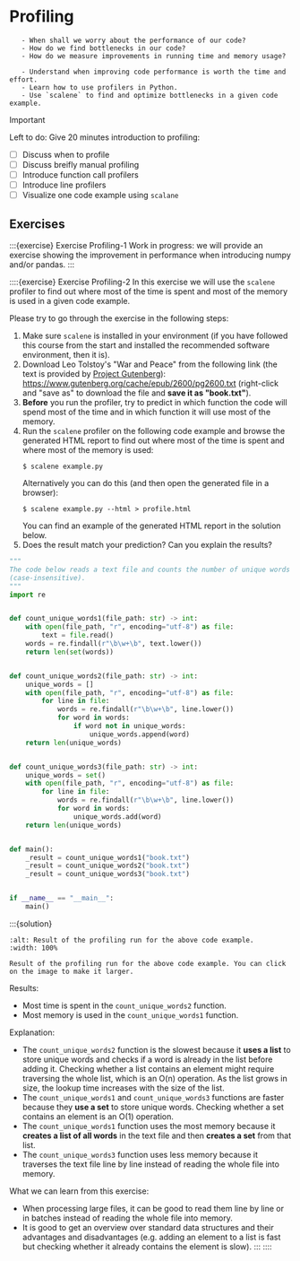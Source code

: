 # Profiling

```{questions}
   - When shall we worry about the performance of our code?
   - How do we find bottlenecks in our code?
   - How do we measure improvements in running time and memory usage?
```

```{objectives}
   - Understand when improving code performance is worth the time and effort.
   - Learn how to use profilers in Python.
   - Use `scalene` to find and optimize bottlenecks in a given code example.
```


> [!IMPORTANT]  
> Left to do:
> Give 20 minutes introduction to profiling:
> - [ ] Discuss when to profile
> - [ ] Discuss breifly manual profiling
> - [ ] Introduce function call profilers
> - [ ] Introduce line profilers
> - [ ] Visualize one code example using `scalane`


## Exercises

:::{exercise} Exercise Profiling-1
Work in progress: we will provide an exercise showing the improvement in
performance when introducing numpy and/or pandas.
:::

::::{exercise} Exercise Profiling-2
In this exercise we will use the `scalene` profiler to find out where most of the time is spent
and most of the memory is used in a given code example.

Please try to go through the exercise in the following steps:
1. Make sure `scalene` is installed in your environment (if you have followed
   this course from the start and installed the recommended software
   environment, then it is).
1. Download Leo Tolstoy's "War and Peace" from the following link (the text is
   provided by [Project Gutenberg](https://www.gutenberg.org/)):
   <https://www.gutenberg.org/cache/epub/2600/pg2600.txt>
   (right-click and "save as" to download the file and **save it as "book.txt"**).
1. **Before** you run the profiler, try to predict in which function the code
   will spend most of the time and in which function it will use most of the
   memory.
1. Run the `scalene` profiler on the following code example and browse the
   generated HTML report to find out where most of the time is spent and where
   most of the memory is used:
   ```console
   $ scalene example.py
   ```
   Alternatively you can do this (and then open the generated file in a browser):
   ```console
   $ scalene example.py --html > profile.html
   ```
   You can find an example of the generated HTML report in the solution below.
1. Does the result match your prediction? Can you explain the results?

```python
"""
The code below reads a text file and counts the number of unique words in it
(case-insensitive).
"""
import re


def count_unique_words1(file_path: str) -> int:
    with open(file_path, "r", encoding="utf-8") as file:
        text = file.read()
    words = re.findall(r"\b\w+\b", text.lower())
    return len(set(words))


def count_unique_words2(file_path: str) -> int:
    unique_words = []
    with open(file_path, "r", encoding="utf-8") as file:
        for line in file:
            words = re.findall(r"\b\w+\b", line.lower())
            for word in words:
                if word not in unique_words:
                    unique_words.append(word)
    return len(unique_words)


def count_unique_words3(file_path: str) -> int:
    unique_words = set()
    with open(file_path, "r", encoding="utf-8") as file:
        for line in file:
            words = re.findall(r"\b\w+\b", line.lower())
            for word in words:
                unique_words.add(word)
    return len(unique_words)


def main():
    _result = count_unique_words1("book.txt")
    _result = count_unique_words2("book.txt")
    _result = count_unique_words3("book.txt")


if __name__ == "__main__":
    main()
```

:::{solution}
  ```{figure} profiling/exercise2.png
  :alt: Result of the profiling run for the above code example.
  :width: 100%

  Result of the profiling run for the above code example. You can click on the image to make it larger.
  ```

  Results:
  - Most time is spent in the `count_unique_words2` function.
  - Most memory is used in the `count_unique_words1` function.

  Explanation:
  - The `count_unique_words2` function is the slowest because it **uses a list**
    to store unique words and checks if a word is already in the list before
    adding it.
    Checking whether a list contains an element might require traversing the
    whole list, which is an O(n) operation. As the list grows in size,
    the lookup time increases with the size of the list.
  - The `count_unique_words1` and `count_unique_words3` functions are faster
    because they **use a set** to store unique words.
    Checking whether a set contains an element is an O(1) operation.
  - The `count_unique_words1` function uses the most memory because it **creates
    a list of all words** in the text file and then **creates a set** from that
    list.
  - The `count_unique_words3` function uses less memory because it traverses
    the text file line by line instead of reading the whole file into memory.

  What we can learn from this exercise:
  - When processing large files, it can be good to read them line by line
    or in batches
    instead of reading the whole file into memory.
  - It is good to get an overview over standard data structures and their
    advantages and disadvantages (e.g. adding an element to a list is fast but checking whether
    it already contains the element is slow).
  :::
::::
